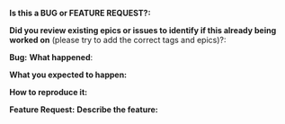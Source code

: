 <!-- This form is for bug reports and feature requests ONLY! If you're looking for help check [Stack Overflow](https://stackoverflow.com/questions/tagged/istio) or Slack.
-->

**Is this a BUG or FEATURE REQUEST?:**

**Did you review existing epics or issues to identify if this already being worked on** (please try to add the correct tags and epics)?:

**Bug:**
**What happened**:

**What you expected to happen:**

**How to reproduce it:**


**Feature Request:**
**Describe the feature:**
